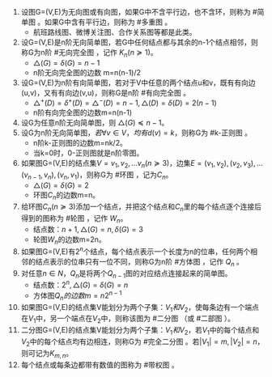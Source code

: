 1. 设图G=(V,E)为无向图或有向图，如果G中不含平行边，也不含环，则称为 #简单图 。如果G中含有平行边，则称为 #多重图 。
	- 航班路线图、微博关注图、合作关系图等都是此类。
2. 设G=(V,E)是n阶无向简单图，若G中任何结点都与其余的n-1个结点相邻，则称G为n阶 #无向完全图 ，记作 $K_n(n\succeq 1)$。
	- $\triangle (G)=\delta(G)=n-1$
	- n阶无向完全图的边数 m=n(n-1)/2
3. 设G=(V,E)为n阶有向简单图，若对于V中任意的两个结点u和v，既有有向边(u,v)，又有有向边(v,u)，则称G是n阶 #有向完全图 。
	- $\triangle^+(D)=\delta^+(D)=\triangle^-(D)=n-1,\triangle(D)=\delta(D)=2(n-1)$
	- n阶有向完全图的边数m=n(n-1)
4. 设G为任意n阶无向简单图，则 $\triangle (G)\preceq n-1$。
5. 设G为n阶无向简单图，$若\forall v\in V，均有d(v)=k$，则称G为 #k-正则图 。
	- n阶k-正则图的边数m=nk/2。
	- 当k=0时，0-正则图就是n阶零图。
6. 如果图G=(V,E)的结点集$V={v_1,v_2,...v_n}(n\succeq 3)$，边集$E={(v_1,v_2),(v_2,v_3),...(v_{n-1},v_n),(v_n,v_1)}$，则称G为 #环图 ，记为$C_n$。
	- $\triangle(G)=\delta(G)=2$
	- 环图$C_n$的边数m=n。
7. 给环图$C_n(n\succeq 3)$添加一个结点，并把这个结点和$C_n$里的每个结点逐个连接后得到的图称为 #轮图 ，记作 $W_n$。
	- 结点数：$n+1,\triangle(G)=n,\delta(G)=3$
	- 轮图$W_n$的边数m=2n。
8. 如果图G=(V,E)有$2^n$个结点，每个结点表示一个长度为n的位串，任何两个相邻的结点表示的位串只有一位不同，则称G为n阶 #方体图 ，记作 $Q_n$ 。
9. 对任意$n\in N，Q_n$是将两个$Q_{n-1}$图的对应结点连接起来的简单图。
	- 结点数：$2^n,\triangle(G)=\delta(G)=n$
	- 方体图$Q_n的边数m=n2^{n-1}$
10. 如果图G=(V,E)的结点集V能划分为两个子集：$V_1和V_2$，使每条边有一个端点在$V_1$中，另一个端点在$V_2$中，则称该图为 #二分图 （或 #二部图 ）。
11. 二分图G=(V,E)的结点集V能划分为两个子集：$V_1和V_2$，若$V_1$中的每个结点和$V_2$中的每个结点均有边相连，则称G为 #完全二分图 。若$|V_1|=m,|V_2|=n$，则可记为$K_{m,n}$。
12. 每个结点或每条边都带有数值的图称为 #带权图 。